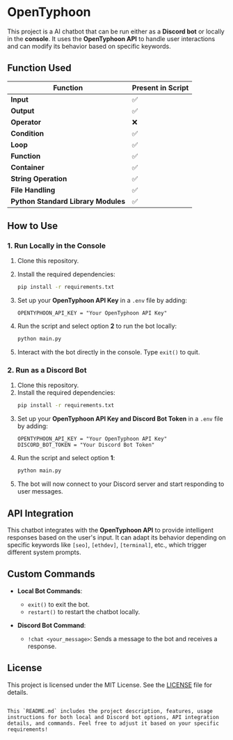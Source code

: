 # OpenTyphoon

This project is a AI chatbot that can be run either as a **Discord bot** or locally in the **console**. It uses the **OpenTyphoon API** to handle user interactions and can modify its behavior based on specific keywords.

## Function Used

| Function                            | Present in Script           |
|-------------------------------------|-----------------------------|
| **Input**                           | :white_check_mark:          |
| **Output**                          | :white_check_mark:          |
| **Operator**                        | :x:                         |
| **Condition**                       | :white_check_mark:          |
| **Loop**                            | :white_check_mark:          |
| **Function**                        | :white_check_mark:          |
| **Container**                       | :white_check_mark:          |
| **String Operation**                | :white_check_mark:          |
| **File Handling**                   | :white_check_mark:          |
| **Python Standard Library Modules** | :white_check_mark:          |

## How to Use

### 1. Run Locally in the Console
1. Clone this repository.
2. Install the required dependencies:
   ```bash
   pip install -r requirements.txt
   ```
3. Set up your **OpenTyphoon API Key** in a `.env` file by adding:
      ```
      OPENTYPHOON_API_KEY = "Your OpenTyphoon API Key"
      ```
4. Run the script and select option **2** to run the bot locally:
   ```bash
   python main.py
   ```

4. Interact with the bot directly in the console. Type `exit()` to quit.

### 2. Run as a Discord Bot
1. Clone this repository.
2. Install the required dependencies:
   ```bash
   pip install -r requirements.txt
   ```
3. Set up your **OpenTyphoon API Key and Discord Bot Token** in a `.env` file by adding:
      ```
      OPENTYPHOON_API_KEY = "Your OpenTyphoon API Key"
      DISCORD_BOT_TOKEN = "Your Discord Bot Token"
      ```
4. Run the script and select option **1**:
   ```bash
   python main.py
   ```
5. The bot will now connect to your Discord server and start responding to user messages.

## API Integration

This chatbot integrates with the **OpenTyphoon API** to provide intelligent responses based on the user's input. It can adapt its behavior depending on specific keywords like `[seo]`, `[ethdev]`, `[terminal]`, etc., which trigger different system prompts.

## Custom Commands

- **Local Bot Commands**:
  - `exit()` to exit the bot.
  - `restart()` to restart the chatbot locally.

- **Discord Bot Command**:
  - `!chat <your_message>`: Sends a message to the bot and receives a response.

## License

This project is licensed under the MIT License. See the [LICENSE](LICENSE) file for details.
```

This `README.md` includes the project description, features, usage instructions for both local and Discord bot options, API integration details, and commands. Feel free to adjust it based on your specific requirements!
